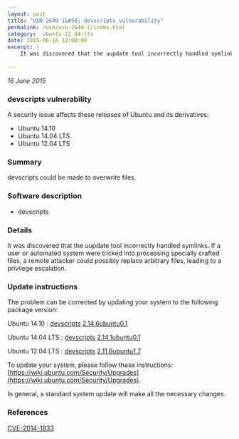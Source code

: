 ```yaml
---
layout: post
title: "USN-2649-1&#58; devscripts vulnerability"
permalink: /usn/usn-2649-1/index.html
category:  ubuntu-12.04-lts
date: 2015-06-16 12:00:00
excerpt: |
    It was discovered that the uupdate tool incorrectly handled symlinks. If a user or automated system were tricked into processing specially crafted files, a remote attacker could possibly replace arbitrary files, leading to a privilege escalation. 
    
--- 
```

 
 

*16 June 2015*

### devscripts vulnerability

A security issue affects these releases of Ubuntu and its derivatives:

* Ubuntu 14.10
* Ubuntu 14.04 LTS
* Ubuntu 12.04 LTS

### Summary

devscripts could be made to overwrite files. 

### Software description

* devscripts 

### Details

It was discovered that the uupdate tool incorrectly handled symlinks. If a user or automated system were tricked into processing specially crafted files, a remote attacker could possibly replace arbitrary files, leading to a privilege escalation. 

### Update instructions

The problem can be corrected by updating your system to the following package version:

Ubuntu 14.10
 : [devscripts](https://launchpad.net/ubuntu/+source/devscripts) <span> [2.14.6ubuntu0.1](https://launchpad.net/ubuntu/+source/devscripts/2.14.6ubuntu0.1) </span> 

Ubuntu 14.04 LTS
 : [devscripts](https://launchpad.net/ubuntu/+source/devscripts) <span> [2.14.1ubuntu0.1](https://launchpad.net/ubuntu/+source/devscripts/2.14.1ubuntu0.1) </span> 

Ubuntu 12.04 LTS
 : [devscripts](https://launchpad.net/ubuntu/+source/devscripts) <span> [2.11.6ubuntu1.7](https://launchpad.net/ubuntu/+source/devscripts/2.11.6ubuntu1.7) </span> 

To update your system, please follow these instructions: [https://wiki.ubuntu.com/Security/Upgrades](https://wiki.ubuntu.com/Security/Upgrades).

In general, a standard system update will make all the necessary changes. 

### References

 
 [CVE-2014-1833](http://people.ubuntu.com/~ubuntu-security/cve/CVE-2014-1833)
 

